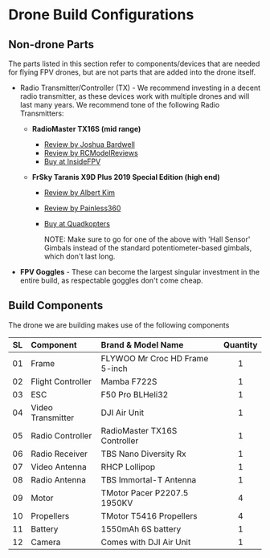# Drone Build Configurations

## Non-drone Parts

The parts listed in this section refer to components/devices that are needed for flying FPV drones, but are not parts
that are added into the drone itself.

- Radio Transmitter/Controller (TX) - We recommend investing in a decent radio transmitter, as these devices work with multiple drones and will last many years. We recommend tone of the following Radio Transmitters:

  - **RadioMaster TX16S (mid range)**

    - [Review by Joshua Bardwell](https://www.youtube.com/watch?v=ddMP2gnZQck)
    - [Review by RCModelReviews](https://www.youtube.com/watch?v=fJcZ3LCvEXI)
    - [Buy at InsideFPV](https://www.insidefpv.com/product/radiomaster-tx16s-hall-sensor-gimbals-2-4g-16ch-multi-protocol-rf-system-opentx-mode2-transmitter-for-rc-drone-mode-2-left-hand-throttle-tx16s/)

  - **FrSky Taranis X9D Plus 2019 Special Edition (high end)**

    - [Review by Albert Kim](https://www.youtube.com/watch?v=onjRkSSAo5w)
    - [Review by Painless360](https://www.youtube.com/watch?v=csVWUOw8JM0&t=24s)
    - [Buy at Quadkopters](https://www.quadkopters.com/product/tx-and-rx/frsky-taranis-x9d-plus-special-edition/)

      NOTE: Make sure to go for one of the above with 'Hall Sensor' Gimbals instead of the standard potentiometer-based gimbals, which don't last long.

- **FPV Goggles** - These can become the largest singular investment in the entire build, as respectable goggles don't come cheap.

## Build Components

The drone we are building makes use of the following components

| SL  | Component         | Brand & Model Name             | Quantity |
| --- | :---------------- | :----------------------------- | :------: |
| 01  | Frame             | FLYWOO Mr Croc HD Frame 5-inch |    1     |
| 02  | Flight Controller | Mamba F722S                    |    1     |
| 03  | ESC               | F50 Pro BLHeli32               |    1     |
| 04  | Video Transmitter | DJI Air Unit                   |    1     |
| 05  | Radio Controller  | RadioMaster TX16S Controller   |    1     |
| 06  | Radio Receiver    | TBS Nano Diversity Rx          |    1     |
| 07  | Video Antenna     | RHCP Lollipop                  |    1     |
| 08  | Radio Antenna     | TBS Immortal-T Antenna         |    1     |
| 09  | Motor             | TMotor Pacer P2207.5 1950KV    |    4     |
| 10  | Propellers        | TMotor T5416 Propellers        |    4     |
| 11  | Battery           | 1550mAh 6S battery             |    1     |
| 12  | Camera            | Comes with DJI Air Unit        |    1     |
